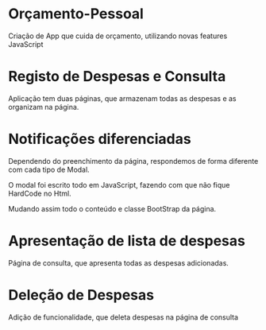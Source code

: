 # Orçamento-Pessoal
Criação de App que cuida de orçamento, utilizando novas features JavaScript

# Registo de Despesas e Consulta
Aplicação tem duas páginas, que armazenam todas as despesas e as organizam na página.

# Notificações diferenciadas 
Dependendo do preenchimento da página, respondemos de forma diferente com cada tipo de Modal.

O modal foi escrito todo em JavaScript, fazendo com que não fique HardCode no Html.

Mudando assim todo o conteúdo e classe BootStrap da página.

# Apresentação de lista de despesas
Página de consulta, que apresenta todas as despesas adicionadas.

# Deleção de Despesas
Adição de funcionalidade, que deleta despesas na página de consulta


